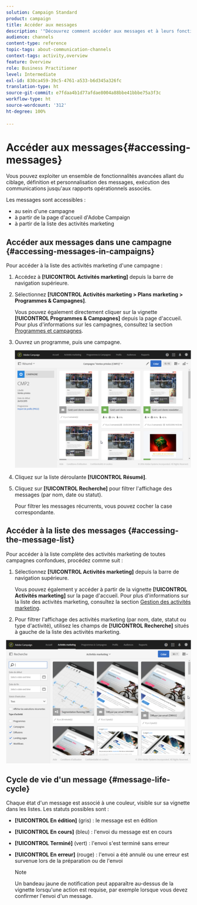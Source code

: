 ```yaml
---
solution: Campaign Standard
product: campaign
title: Accéder aux messages
description: '"Découvrez comment accéder aux messages et à leurs fonctionnalités avancées : création, ciblage, personnalisation, exécution et reporting."'
audience: channels
content-type: reference
topic-tags: about-communication-channels
context-tags: activity,overview
feature: Overview
role: Business Practitioner
level: Intermediate
exl-id: 830ca459-39c5-4761-a533-b6d345a326fc
translation-type: ht
source-git-commit: e7fdaa4b1d77afdae8004a88bbe41bbbe75a3f3c
workflow-type: ht
source-wordcount: '312'
ht-degree: 100%

---
```


# Accéder aux messages{#accessing-messages}

Vous pouvez exploiter un ensemble de fonctionnalités avancées allant du ciblage, définition et personnalisation des messages, exécution des communications jusqu&#39;aux rapports opérationnels associés.

Les messages sont accessibles :

* au sein d&#39;une campagne
* à partir de la page d&#39;accueil d&#39;Adobe Campaign
* à partir de la liste des activités marketing

## Accéder aux messages dans une campagne     {#accessing-messages-in-campaigns}

Pour accéder à la liste des activités marketing d&#39;une campagne :

1. Accédez à **[!UICONTROL Activités marketing]** depuis la barre de navigation supérieure.
1. Sélectionnez **[!UICONTROL Activités marketing > Plans marketing > Programmes &amp; Campagnes]**.

   Vous pouvez également directement cliquer sur la vignette **[!UICONTROL Programmes &amp; Campagnes]** depuis la page d&#39;accueil. Pour plus d&#39;informations sur les campagnes, consultez la section [Programmes et campagnes](../../start/using/programs-and-campaigns.md).

1. Ouvrez un programme, puis une campagne.

   ![](assets/delivery_list_1.png)

1. Cliquez sur la liste déroulante **[!UICONTROL Résumé]**.
1. Cliquez sur **[!UICONTROL Recherche]** pour filtrer l&#39;affichage des messages (par nom, date ou statut).

   Pour filtrer les messages récurrents, vous pouvez cocher la case correspondante.

## Accéder à la liste des messages     {#accessing-the-message-list}

Pour accéder à la liste complète des activités marketing de toutes campagnes confondues, procédez comme suit :

1. Sélectionnez **[!UICONTROL Activités marketing]** depuis la barre de navigation supérieure.

   Vous pouvez également y accéder à partir de la vignette **[!UICONTROL Activités marketing]** sur la page d&#39;accueil. Pour plus d&#39;informations sur la liste des activités marketing, consultez la section [Gestion des activités marketing](../../start/using/marketing-activities.md#creating-a-marketing-activity).

1. Pour filtrer l&#39;affichage des activités marketing (par nom, date, statut ou type d&#39;activité), utilisez les champs de **[!UICONTROL Recherche]** situés à gauche de la liste des activités marketing.

![](assets/delivery_list_2.png)

## Cycle de vie d&#39;un message {#message-life-cycle}

Chaque état d&#39;un message est associé à une couleur, visible sur sa vignette dans les listes. Les statuts possibles sont :

* **[!UICONTROL En édition]** (gris) : le message est en édition
* **[!UICONTROL En cours]** (bleu) : l&#39;envoi du message est en cours
* **[!UICONTROL Terminé]** (vert) : l&#39;envoi s&#39;est terminé sans erreur
* **[!UICONTROL En erreur]** (rouge) : l&#39;envoi a été annulé ou une erreur est survenue lors de la préparation ou de l&#39;envoi

   >[!NOTE]
   >
   >Un bandeau jaune de notification peut apparaître au-dessus de la vignette lorsqu&#39;une action est requise, par exemple lorsque vous devez confirmer l&#39;envoi d&#39;un message.

